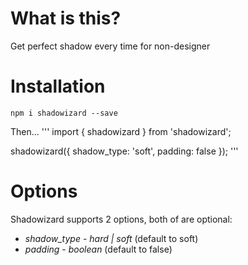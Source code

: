 # What is this?

Get perfect shadow every time for non-designer

# Installation

`npm i shadowizard --save`

Then...
'''
import { shadowizard } from 'shadowizard';

shadowizard({
	shadow_type: 'soft',
	padding: false
});
'''

# Options

Shadowizard supports 2 options, both of are optional:
* *shadow_type* - _hard | soft_ (default to soft)
* *padding* - _boolean_ (default to false)